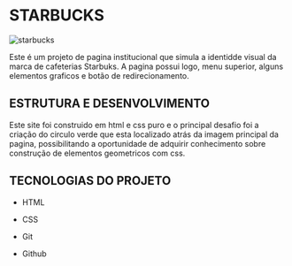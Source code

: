 # STARBUCKS

![starbucks](https://github.com/ricarduvieira/starbucks/assets/102393137/db19c2d0-19bd-4263-aac2-2b0aac525243)

Este é um projeto de pagina institucional que simula a identidde visual da marca de cafeterias Starbuks. A pagina possui logo, menu superior, alguns elementos graficos e botão de redirecionamento.

## ESTRUTURA E DESENVOLVIMENTO

Este site foi construido em html e css puro e o principal desafio foi a criação do circulo verde que esta localizado atrás da imagem principal da pagina, possibilitando a oportunidade de adquirir conhecimento sobre construção de elementos geometricos com css.

## TECNOLOGIAS DO PROJETO

- HTML

- CSS

- Git

- Github
